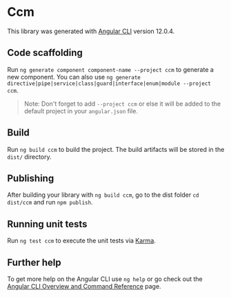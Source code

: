 # Ccm

This library was generated with [Angular CLI](https://github.com/angular/angular-cli) version 12.0.4.

## Code scaffolding

Run `ng generate component component-name --project ccm` to generate a new component. You can also use `ng generate directive|pipe|service|class|guard|interface|enum|module --project ccm`.
> Note: Don't forget to add `--project ccm` or else it will be added to the default project in your `angular.json` file. 

## Build

Run `ng build ccm` to build the project. The build artifacts will be stored in the `dist/` directory.

## Publishing

After building your library with `ng build ccm`, go to the dist folder `cd dist/ccm` and run `npm publish`.

## Running unit tests

Run `ng test ccm` to execute the unit tests via [Karma](https://karma-runner.github.io).

## Further help

To get more help on the Angular CLI use `ng help` or go check out the [Angular CLI Overview and Command Reference](https://angular.io/cli) page.

